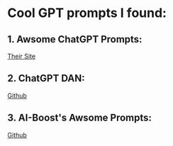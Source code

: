 # Cool GPT prompts I found:

## 1. Awsome ChatGPT Prompts:
[Their Site](https://prompts.chat/)

## 2. ChatGPT DAN:
[Github](https://github.com/0xk1h0/ChatGPT_DAN)

## 3. AI-Boost's Awsome Prompts:
[Github](https://github.com/ai-boost/awesome-prompts)







[]()
